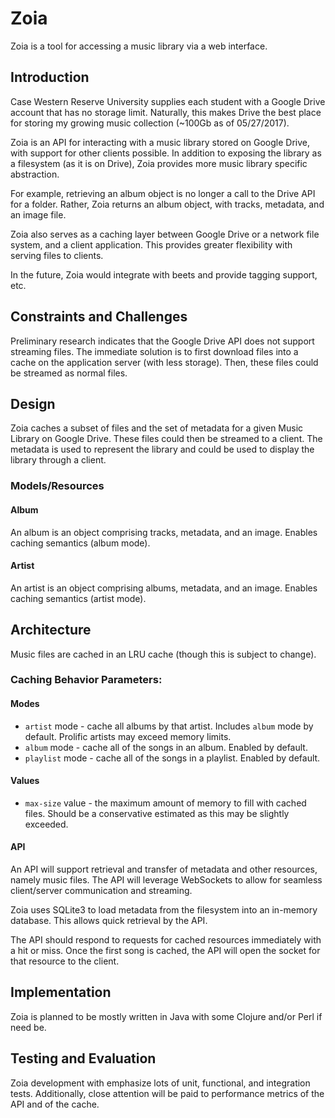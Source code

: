 # Zoia

Zoia is a tool for accessing a music library via a web interface.

## Introduction 

Case Western Reserve University supplies each student with a Google Drive account that has no storage limit. Naturally, this makes Drive the best place for storing my growing music collection (~100Gb as of 05/27/2017). 

Zoia is an API for interacting with a music library stored on Google Drive, with support for other clients possible. In addition to exposing the library as a filesystem (as it is on Drive), Zoia provides more music library specific abstraction. 

For example, retrieving an album object is no longer a call to the Drive API for a folder. Rather, Zoia returns an album object, with tracks, metadata, and an image file.

Zoia also serves as a caching layer between Google Drive or a network file system, and a client application. This provides greater flexibility with serving files to clients. 

In the future, Zoia would integrate with beets and provide tagging support, etc. 

## Constraints and Challenges

Preliminary research indicates that the Google Drive API does not support streaming files. The immediate solution is to first download files into a cache on the application server (with less storage). Then, these files could be streamed as normal files. 

## Design

Zoia caches a subset of files and the set of metadata for a given Music Library on Google Drive. These files could then be streamed to a client. The metadata is used to represent the library and could be used to display the library through a client. 

### Models/Resources

#### Album

An album is an object comprising tracks, metadata, and an image. Enables caching semantics (album mode).

#### Artist

An artist is an object comprising albums, metadata, and an image. Enables caching semantics (artist mode).

## Architecture

Music files are cached in an LRU cache (though this is subject to change). 

### Caching Behavior Parameters:

#### Modes

* `artist` mode - cache all albums by that artist. Includes `album` mode by default. Prolific artists may exceed memory limits. 
* `album` mode - cache all of the songs in an album. Enabled by default.
* `playlist` mode - cache all of the songs in a playlist. Enabled by default.

#### Values

* `max-size` value - the maximum amount of memory to fill with cached files. Should be a conservative estimated as this may be slightly exceeded. 

#### API

An API will support retrieval and transfer of metadata and other resources, namely music files. The API will leverage WebSockets to allow for seamless client/server communication and streaming. 

Zoia uses SQLite3 to load metadata from the filesystem into an in-memory database. This allows quick retrieval by the API. 

The API should respond to requests for cached resources immediately with a hit or miss. Once the first song is cached, the API will open the socket for that resource to the client.  

## Implementation

Zoia is planned to be mostly written in Java with some Clojure and/or Perl if need be. 

## Testing and Evaluation

Zoia development with emphasize lots of unit, functional, and integration tests. Additionally, close attention will be paid to performance metrics of the API and of the cache. 
